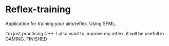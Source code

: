 # Reflex-training
Application for training your aim/reflex. Using SFML.

I'm just practicing C++. I also want to improve my reflex, it will be usefull in GAMING.
FINISHED
